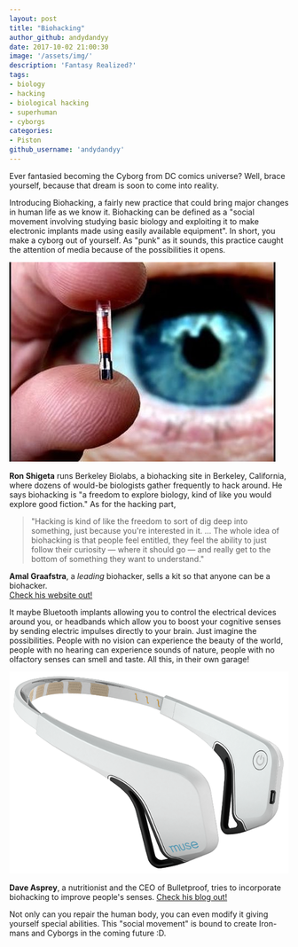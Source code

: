 ```yaml
---
layout: post
title: "Biohacking"
author_github: andydandyy
date: 2017-10-02 21:00:30
image: '/assets/img/'
description: 'Fantasy Realized?'
tags:
- biology
- hacking
- biological hacking
- superhuman
- cyborgs
categories:
- Piston
github_username: 'andydandyy'
---
```


﻿Ever fantasied becoming the Cyborg from DC comics universe? Well, brace
yourself, because that dream is soon to come into reality.  

Introducing Biohacking, a fairly new practice that could bring major changes in
human life as we know it. Biohacking can be defined as a "social movement involving studying basic biology and exploiting it to make electronic implants made using easily available equipment". In short, you make a cyborg out of yourself. As "punk" as it sounds, this practice caught the attention of media because of the possibilities it opens.  

![RFID chip](/blog/assets/img/biohacking/1.jpg)

**Ron Shigeta** runs Berkeley Biolabs, a biohacking site in Berkeley, California, where dozens of would-be biologists gather frequently to hack around. He says biohacking is "a freedom to explore biology, kind of like you would explore good fiction." As for the hacking part,
> "Hacking is kind of like the freedom to sort of dig deep into something, just because you're interested in it. … The whole idea of biohacking is that people feel entitled, they feel the ability to just follow their curiosity — where it should go — and really get to the bottom of something they want to understand."  

**Amal Graafstra**, a _leading_ biohacker, sells a kit so that anyone can be a biohacker.  
[Check his website out!](http://amal.net/)

It maybe Bluetooth implants allowing you to control the electrical devices around you, or headbands which allow you to boost your cognitive senses by sending electric impulses directly to your brain. Just imagine the possibilities. People with no vision can experience the beauty of the world, people with no hearing can experience sounds of nature, people with no olfactory senses can smell and taste. All this, in their own garage!  

![MUSE headband](/blog/assets/img/biohacking/2.png)

**Dave Asprey**, a nutritionist and the CEO of Bulletproof, tries to incorporate biohacking to improve people's senses. [Check his blog out!](https://blog.bulletproof.com/)

Not only can you repair the human body, you can even modify it giving yourself special abilities. This "social movement" is bound to create Iron-mans and Cyborgs in the coming future :D.
